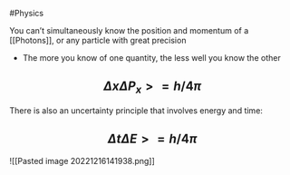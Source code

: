 #Physics 

You can’t simultaneously know the position and momentum of a [[Photons]], or any particle with great precision
- The more you know of one quantity, the less well you know the other
## $$\Delta x \Delta P_x >= h/{4\pi}$$
There is also an uncertainty principle that involves energy and time:
## $$\Delta t \Delta E >= h/{4 \pi} $$
![[Pasted image 20221216141938.png]]
